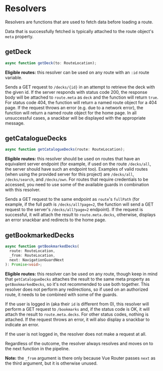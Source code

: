 # Resolvers

Resolvers are functions that are used to fetch data before loading a route.

Data that is successfully fetched is typically attached to the route object's `meta` property.

## getDeck

```typescript
async function getDeck(to: RouteLocation);
```

**Eligible routes:** this resolver can be used on any route with an `:id` route variable.

Sends a GET request to `/decks/{id}` in an attempt to retrieve the deck with the given id. If the server responds with status code 200, the response body will be attached to `route.meta` as `deck` and the function will return `true`. For status code 404, the function will return a named route object for a 404 page. If the request throws an error (e.g. due to a network error), the function will return a named route object for the home page. In all unsuccessful cases, a snackbar will be displayed with the appropriate message.

## getCatalogueDecks

```typescript
async function getCatalogueDecks(route: RouteLocation);
```

**Eligible routes:** this resolver should be used on routes that have an equivalent server endpoint (for example, if used on the route `/decks/all`, the server should have such an endpoint too). Examples of valid routes (when using the provided server for this project) are `/decks/all`, `/decks/search`, and `/decks/own`. For routes that require credentials to be accessed, you need to use some of the available guards in combination with this resolver.

Sends a GET request to the same endpoint as `route`'s `fullPath` (for example, if the full path is `/decks/all?page=2`, the function will send a GET request to the server's `/decks/all?page=2` endpoint). If the request is successful, it will attach the result to `route.meta.decks`, otherwise, displays an error snackbar and redirects to the home page.

## getBookmarkedDecks

```typescript
async function getBookmarkedDecks(
  route: RouteLocation,
  _from: RouteLocation,
  next: NavigationGuardNext
): Promise<void>;
```

**Eligible routes:** this resolver can be used on any route, though keep in mind that `getCatalogueDecks` attaches the result to the same meta property as `getBookmarkedDecks`, so it's not recommended to use both together. This resolver does not perform any redirections, so if used on an authorized route, it needs to be combined with some of the guards.

If the user is logged in (aka their `id` is different from 0), this resolver will perform a GET request to `/bookmarks` and, if the status code is OK, it will attach the result to `route.meta.decks`. For other status codes, nothing is attached. If the request throws an error, it will also display a snackbar to indicate an error.

If the user is not logged in, the resolver does not make a request at all.

Regardless of the outcome, the resolver always resolves and moves on to the next function in the pipeline.

**Note:** the `_from` argument is there only because Vue Router passes `next` as the third argument, but it is otherwise unused.
